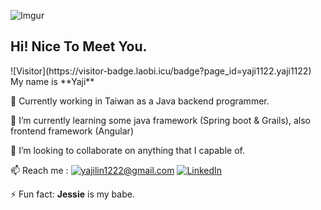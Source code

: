 ![Imgur](https://i.imgur.com/uGQrpev.png)
<h2>Hi! Nice To Meet You.</h2>
![Visitor](https://visitor-badge.laobi.icu/badge?page_id=yaji1122.yaji1122)
My name is **Yaji** 

 🔭 Currently working in Taiwan as a Java backend programmer.

  🌱 I’m currently learning some java framework (Spring boot & 
  Grails), also frontend framework (Angular)

 👯 I’m looking to collaborate on anything that I capable of.

 📫  Reach me : 
 <a href="mailto:yajilin1222@gmail.com">![yajilin1222@gmail.com](https://img.shields.io/badge/Gmail-D14836?style=for-the-badge&logo=gmail&logoColor=white)</a> <a href="https://www.linkedin.com/in/yaji-lin-7550a7205">![LinkedIn](https://img.shields.io/badge/LinkedIn-0077B5?style=for-the-badge&logo=linkedin&logoColor=white)</a>

 ⚡ Fun fact: **Jessie** is my babe.
